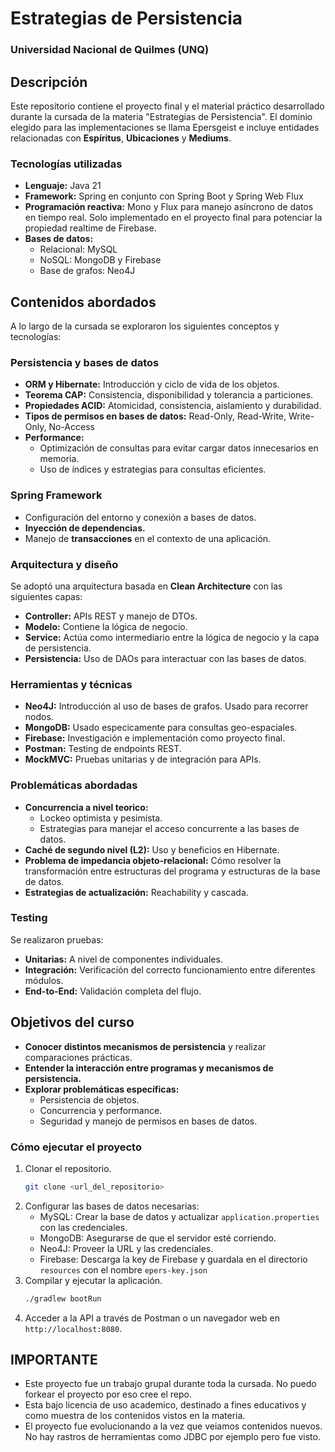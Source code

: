 # Estrategias de Persistencia

### Universidad Nacional de Quilmes (UNQ)

## Descripción
Este repositorio contiene el proyecto final y el material práctico desarrollado durante la cursada de la materia "Estrategias de Persistencia". El dominio elegido para las implementaciones se llama Epersgeist e incluye entidades relacionadas con **Espíritus**, **Ubicaciones** y **Mediums**.

### Tecnologías utilizadas
- **Lenguaje:** Java 21
- **Framework:** Spring en conjunto con Spring Boot y Spring Web Flux
- **Programación reactiva:** Mono y Flux para manejo asíncrono de datos en tiempo real.
 Solo implementado en el proyecto final para potenciar la propiedad realtime de Firebase.
- **Bases de datos:**
  - Relacional: MySQL
  - NoSQL: MongoDB y Firebase
  - Base de grafos: Neo4J

## Contenidos abordados
A lo largo de la cursada se exploraron los siguientes conceptos y tecnologías:

### Persistencia y bases de datos
- **ORM y Hibernate:** Introducción y ciclo de vida de los objetos.
- **Teorema CAP:** Consistencia, disponibilidad y tolerancia a particiones.
- **Propiedades ACID:** Atomicidad, consistencia, aislamiento y durabilidad.
- **Tipos de permisos en bases de datos:** Read-Only, Read-Write, Write-Only, No-Access
- **Performance:**
  - Optimización de consultas para evitar cargar datos innecesarios en memoria.
  - Uso de índices y estrategias para consultas eficientes.
  

### Spring Framework
- Configuración del entorno y conexión a bases de datos.
- **Inyección de dependencias.**
- Manejo de **transacciones** en el contexto de una aplicación.

### Arquitectura y diseño
Se adoptó una arquitectura basada en **Clean Architecture** con las siguientes capas:
- **Controller:** APIs REST y manejo de DTOs.
- **Modelo:** Contiene la lógica de negocio.
- **Service:** Actúa como intermediario entre la lógica de negocio y la capa de persistencia.
- **Persistencia:**  Uso de DAOs para interactuar con las bases de datos.

### Herramientas y técnicas
- **Neo4J:** Introducción al uso de bases de grafos. Usado para recorrer nodos.
- **MongoDB:** Usado especicamente para consultas geo-espaciales.
- **Firebase:** Investigación e implementación como proyecto final.
- **Postman:** Testing de endpoints REST.
- **MockMVC:** Pruebas unitarias y de integración para APIs.

### Problemáticas abordadas
- **Concurrencia a nivel teorico:**
  - Lockeo optimista y pesimista.
  - Estrategias para manejar el acceso concurrente a las bases de datos.
- **Caché de segundo nivel (L2):** Uso y beneficios en Hibernate.
- **Problema de impedancia objeto-relacional:** Cómo resolver la transformación entre estructuras del programa y estructuras de la base de datos.
- **Estrategias de actualización:** Reachability y cascada.

### Testing
Se realizaron pruebas:
- **Unitarias:** A nivel de componentes individuales.
- **Integración:** Verificación del correcto funcionamiento entre diferentes módulos.
- **End-to-End:** Validación completa del flujo.

## Objetivos del curso
- **Conocer distintos mecanismos de persistencia** y realizar comparaciones prácticas.
- **Entender la interacción entre programas y mecanismos de persistencia.**
- **Explorar problemáticas específicas:**
  - Persistencia de objetos.
  - Concurrencia y performance.
  - Seguridad y manejo de permisos en bases de datos.

### Cómo ejecutar el proyecto
1. Clonar el repositorio.
   ```bash
   git clone <url_del_repositorio>
   ```
2. Configurar las bases de datos necesarias:
   - MySQL: Crear la base de datos y actualizar `application.properties` con las credenciales.
   - MongoDB: Asegurarse de que el servidor esté corriendo.
   - Neo4J: Proveer la URL y las credenciales.
   - Firebase: Descarga la key de Firebase y guardala en el directorio `resources` con el nombre `epers-key.json` 
3. Compilar y ejecutar la aplicación.
   ```bash
   ./gradlew bootRun
   ```
4. Acceder a la API a través de Postman o un navegador web en `http://localhost:8080`.

## IMPORTANTE
 -  Este proyecto fue un trabajo grupal durante toda la cursada. No puedo forkear el proyecto por eso cree el repo.
 -  Esta bajo licencia de uso academico, destinado a fines educativos y como muestra de los contenidos vistos en la materia.
 -  El proyecto fue evolucionando a la vez que veiamos contenidos nuevos. No hay rastros de herramientas como JDBC por ejemplo pero fue visto. 


